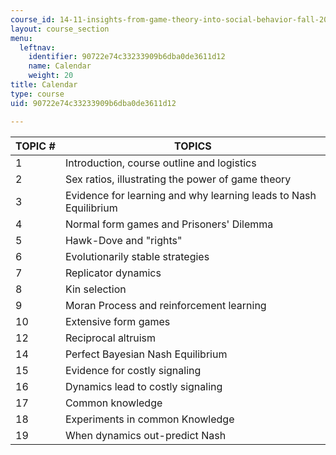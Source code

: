 ```yaml
---
course_id: 14-11-insights-from-game-theory-into-social-behavior-fall-2013
layout: course_section
menu:
  leftnav:
    identifier: 90722e74c33233909b6dba0de3611d12
    name: Calendar
    weight: 20
title: Calendar
type: course
uid: 90722e74c33233909b6dba0de3611d12

---
```


| TOPIC # | TOPICS |
| --- | --- |
| 1 | Introduction, course outline and logistics |
| 2 | Sex ratios, illustrating the power of game theory |
| 3 | Evidence for learning and why learning leads to Nash Equilibrium |
| 4 | Normal form games and Prisoners' Dilemma |
| 5 | Hawk-Dove and "rights" |
| 6 | Evolutionarily stable strategies |
| 7 | Replicator dynamics |
| 8 | Kin selection |
| 9 | Moran Process and reinforcement learning |
| 10 | Extensive form games |
| 12 | Reciprocal altruism |
| 14 | Perfect Bayesian Nash Equilibrium |
| 15 | Evidence for costly signaling |
| 16 | Dynamics lead to costly signaling |
| 17 | Common knowledge |
| 18 | Experiments in common Knowledge |
| 19 | When dynamics out-predict Nash